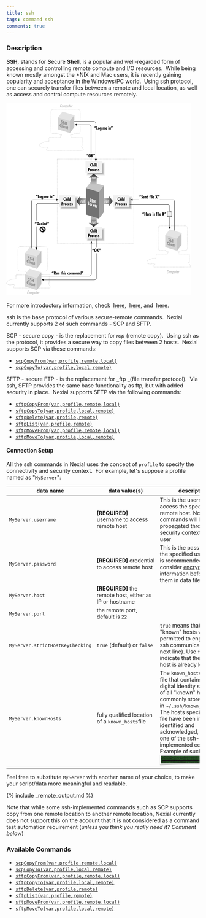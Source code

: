 ```yaml
---
title: ssh
tags: command ssh
comments: true
---
```



### Description
**SSH**, stands for **S**ecure **Sh**ell, is a popular and well-regarded form of accessing and controlling remote 
compute and I/O resources.  While being known mostly amongst the *NIX and Mac users, it is recently gaining 
popularity and acceptance in the Windows/PC world.  Using ssh protocol, one can securely transfer files between a 
remote and local location, as well as access and control compute resources remotely. 

![](image/ssh_01.png)

For more introductory information, check 
<a href="https://docstore.mik.ua/orelly/networking_2ndEd/ssh/ch01_01.htm" class="external-link" target="_nexial_external">here</a>, 
<a href="https://www.startutorial.com/articles/view/ssh-basics-part-1-introduction" class="external-link" target="_nexial_external">here</a>, and 
<a href="https://www.secureblackbox.com/kb/articles/Introduction-to-SSH.rst" class="external-link" target="_nexial_external">here</a>. 

ssh is the base protocol of various secure-remote commands.  Nexial currently supports 2 of such commands - SCP and SFTP.

SCP - secure copy - is the replacement for _rcp_ (remote copy).  Using ssh as the protocol, it provides a secure way to 
copy files between 2 hosts.  Nexial supports SCP via these commands:
-  [`scpCopyFrom(var,profile,remote,local)`](scpCopyFrom(var,profile,remote,local))
-  [`scpCopyTo(var,profile,local,remote)`](scpCopyTo(var,profile,local,remote))  

SFTP - secure FTP - is the replacement for _ftp _(file transfer protocol).  Via ssh, SFTP provides the same base 
functionality as ftp, but with added security in place.  Nexial supports SFTP via the following commands:
-  [`sftpCopyFrom(var,profile,remote,local)`](sftpCopyFrom(var,profile,remote,local))
-  [`sftpCopyTo(var,profile,local,remote)`](sftpCopyTo(var,profile,local,remote))
-  [`sftpDelete(var,profile,remote)`](sftpDelete(var,profile,remote))
-  [`sftpList(var,profile,remote)`](sftpList(var,profile,remote))
-  [`sftpMoveFrom(var,profile,remote,local)`](sftpMoveFrom(var,profile,remote,local))
-  [`sftpMoveTo(var,profile,local,remote)`](sftpMoveTo(var,profile,local,remote))


#### Connection Setup
All the ssh commands in Nexial uses the concept of `profile` to specify the connectivity and security context.  For 
example, let's suppose a profile named as "`MyServer`":

| data name                        | data value(s) | description |
| -------------------------------- | ------------- | ----------- |
| `MyServer.username`              | **[REQUIRED]** username to access remote host | This is the username to access the specified remote host. Note that all commands will be propagated through the security context of this user |
| `MyServer.password`              | **[REQUIRED]** credential to access remote host | This is the password for the specified username. It is recommended to consider [encrypt](../../tipsandtricks/NexialCrypt) sensitive information before storing them in data file |
| `MyServer.host`                  | **[REQUIRED]** the remote host, either as IP or hostname |
| `MyServer.port`                  | the remote port, default is `22` ||
| `MyServer.strictHostKeyChecking` | `true` (default) or `false` | `true` means that only "known" hosts will be permitted to engage in ssh communication (see next line). Use `false` to indicate that the specified host is already known |
| `MyServer.knownHosts`            | fully qualified location of a `known_hosts`file | The `known_hosts` file is a file that contains the digital identity signature of all "known" hosts, commonly stored in `~/.ssh/known_hosts`. The hosts specified in this file have been individually identified and acknowledged, usually via one of the ssh-implemented commands. Example of such file: <br/>![](image/index_02.png) |

Feel free to substitute `MyServer` with another name of your choice, to make your script/data more meaningful and 
readable.


{% include _remote_output.md %}


Note that while some ssh-implemented commands such as SCP supports copy from one remote location to another remote 
location, Nexial currently does not support this on the account that it is not considered as a command test automation 
requirement (_unless you think you really need it? Comment below_)


### Available Commands
- [`scpCopyFrom(var,profile,remote,local)`](scpCopyFrom(var,profile,remote,local))
- [`scpCopyTo(var,profile,local,remote)`](scpCopyTo(var,profile,local,remote))
- [`sftpCopyFrom(var,profile,remote,local)`](sftpCopyFrom(var,profile,remote,local))
- [`sftpCopyTo(var,profile,local,remote)`](sftpCopyTo(var,profile,local,remote))
- [`sftpDelete(var,profile,remote)`](sftpDelete(var,profile,remote))
- [`sftpList(var,profile,remote)`](sftpList(var,profile,remote))
- [`sftpMoveFrom(var,profile,remote,local)`](sftpMoveFrom(var,profile,remote,local))
- [`sftpMoveTo(var,profile,local,remote)`](sftpMoveTo(var,profile,local,remote))
